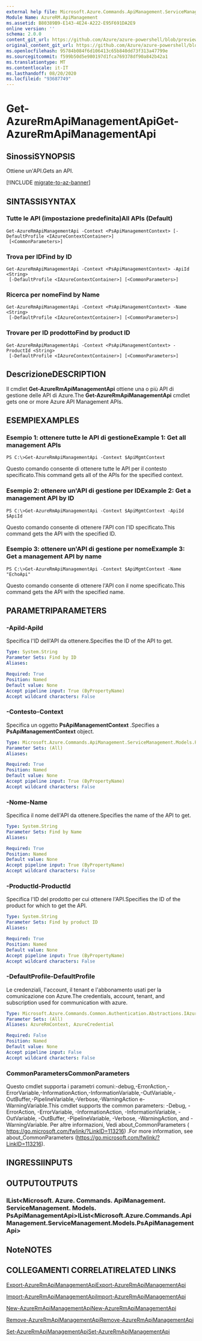 ```yaml
---
external help file: Microsoft.Azure.Commands.ApiManagement.ServiceManagement.dll-Help.xml
Module Name: AzureRM.ApiManagement
ms.assetid: B80389B9-E143-4E24-A222-E95F691DA2E9
online version: ''
schema: 2.0.0
content_git_url: https://github.com/Azure/azure-powershell/blob/preview/src/ResourceManager/ApiManagement/Commands.ApiManagement/help/Get-AzureRmApiManagementApi.md
original_content_git_url: https://github.com/Azure/azure-powershell/blob/preview/src/ResourceManager/ApiManagement/Commands.ApiManagement/help/Get-AzureRmApiManagementApi.md
ms.openlocfilehash: 95784b084f6d106413c65b840dd73f313a47799e
ms.sourcegitcommit: f599b50d5e980197d1fca769378df90a842b42a1
ms.translationtype: MT
ms.contentlocale: it-IT
ms.lasthandoff: 08/20/2020
ms.locfileid: "93687749"
---
```

# <span data-ttu-id="57eb5-101">Get-AzureRmApiManagementApi</span><span class="sxs-lookup"><span data-stu-id="57eb5-101">Get-AzureRmApiManagementApi</span></span>

## <span data-ttu-id="57eb5-102">Sinossi</span><span class="sxs-lookup"><span data-stu-id="57eb5-102">SYNOPSIS</span></span>
<span data-ttu-id="57eb5-103">Ottiene un'API.</span><span class="sxs-lookup"><span data-stu-id="57eb5-103">Gets an API.</span></span>

[!INCLUDE [migrate-to-az-banner](../../includes/migrate-to-az-banner.md)]

## <span data-ttu-id="57eb5-104">SINTASSI</span><span class="sxs-lookup"><span data-stu-id="57eb5-104">SYNTAX</span></span>

### <span data-ttu-id="57eb5-105">Tutte le API (impostazione predefinita)</span><span class="sxs-lookup"><span data-stu-id="57eb5-105">All APIs (Default)</span></span>
```
Get-AzureRmApiManagementApi -Context <PsApiManagementContext> [-DefaultProfile <IAzureContextContainer>]
 [<CommonParameters>]
```

### <span data-ttu-id="57eb5-106">Trova per ID</span><span class="sxs-lookup"><span data-stu-id="57eb5-106">Find by ID</span></span>
```
Get-AzureRmApiManagementApi -Context <PsApiManagementContext> -ApiId <String>
 [-DefaultProfile <IAzureContextContainer>] [<CommonParameters>]
```

### <span data-ttu-id="57eb5-107">Ricerca per nome</span><span class="sxs-lookup"><span data-stu-id="57eb5-107">Find by Name</span></span>
```
Get-AzureRmApiManagementApi -Context <PsApiManagementContext> -Name <String>
 [-DefaultProfile <IAzureContextContainer>] [<CommonParameters>]
```

### <span data-ttu-id="57eb5-108">Trovare per ID prodotto</span><span class="sxs-lookup"><span data-stu-id="57eb5-108">Find by product ID</span></span>
```
Get-AzureRmApiManagementApi -Context <PsApiManagementContext> -ProductId <String>
 [-DefaultProfile <IAzureContextContainer>] [<CommonParameters>]
```

## <span data-ttu-id="57eb5-109">Descrizione</span><span class="sxs-lookup"><span data-stu-id="57eb5-109">DESCRIPTION</span></span>
<span data-ttu-id="57eb5-110">Il cmdlet **Get-AzureRmApiManagementApi** ottiene una o più API di gestione delle API di Azure.</span><span class="sxs-lookup"><span data-stu-id="57eb5-110">The **Get-AzureRmApiManagementApi** cmdlet gets one or more Azure API Management APIs.</span></span>

## <span data-ttu-id="57eb5-111">ESEMPI</span><span class="sxs-lookup"><span data-stu-id="57eb5-111">EXAMPLES</span></span>

### <span data-ttu-id="57eb5-112">Esempio 1: ottenere tutte le API di gestione</span><span class="sxs-lookup"><span data-stu-id="57eb5-112">Example 1: Get all management APIs</span></span>
```
PS C:\>Get-AzureRmApiManagementApi -Context $ApiMgmtContext
```

<span data-ttu-id="57eb5-113">Questo comando consente di ottenere tutte le API per il contesto specificato.</span><span class="sxs-lookup"><span data-stu-id="57eb5-113">This command gets all of the APIs for the specified context.</span></span>

### <span data-ttu-id="57eb5-114">Esempio 2: ottenere un'API di gestione per ID</span><span class="sxs-lookup"><span data-stu-id="57eb5-114">Example 2: Get a management API by ID</span></span>
```
PS C:\>Get-AzureRmApiManagementApi -Context $ApiMgmtContext -ApiId $ApiId
```

<span data-ttu-id="57eb5-115">Questo comando consente di ottenere l'API con l'ID specificato.</span><span class="sxs-lookup"><span data-stu-id="57eb5-115">This command gets the API with the specified ID.</span></span>

### <span data-ttu-id="57eb5-116">Esempio 3: ottenere un'API di gestione per nome</span><span class="sxs-lookup"><span data-stu-id="57eb5-116">Example 3: Get a management API by name</span></span>
```
PS C:\>Get-AzureRmApiManagementApi -Context $ApiMgmtContext -Name "EchoApi"
```

<span data-ttu-id="57eb5-117">Questo comando consente di ottenere l'API con il nome specificato.</span><span class="sxs-lookup"><span data-stu-id="57eb5-117">This command gets the API with the specified name.</span></span>

## <span data-ttu-id="57eb5-118">PARAMETRI</span><span class="sxs-lookup"><span data-stu-id="57eb5-118">PARAMETERS</span></span>

### <span data-ttu-id="57eb5-119">-ApiId</span><span class="sxs-lookup"><span data-stu-id="57eb5-119">-ApiId</span></span>
<span data-ttu-id="57eb5-120">Specifica l'ID dell'API da ottenere.</span><span class="sxs-lookup"><span data-stu-id="57eb5-120">Specifies the ID of the API to get.</span></span>

```yaml
Type: System.String
Parameter Sets: Find by ID
Aliases: 

Required: True
Position: Named
Default value: None
Accept pipeline input: True (ByPropertyName)
Accept wildcard characters: False
```

### <span data-ttu-id="57eb5-121">-Contesto</span><span class="sxs-lookup"><span data-stu-id="57eb5-121">-Context</span></span>
<span data-ttu-id="57eb5-122">Specifica un oggetto **PsApiManagementContext** .</span><span class="sxs-lookup"><span data-stu-id="57eb5-122">Specifies a **PsApiManagementContext** object.</span></span>

```yaml
Type: Microsoft.Azure.Commands.ApiManagement.ServiceManagement.Models.PsApiManagementContext
Parameter Sets: (All)
Aliases: 

Required: True
Position: Named
Default value: None
Accept pipeline input: True (ByPropertyName)
Accept wildcard characters: False
```

### <span data-ttu-id="57eb5-123">-Nome</span><span class="sxs-lookup"><span data-stu-id="57eb5-123">-Name</span></span>
<span data-ttu-id="57eb5-124">Specifica il nome dell'API da ottenere.</span><span class="sxs-lookup"><span data-stu-id="57eb5-124">Specifies the name of the API to get.</span></span>

```yaml
Type: System.String
Parameter Sets: Find by Name
Aliases: 

Required: True
Position: Named
Default value: None
Accept pipeline input: True (ByPropertyName)
Accept wildcard characters: False
```

### <span data-ttu-id="57eb5-125">-ProductId</span><span class="sxs-lookup"><span data-stu-id="57eb5-125">-ProductId</span></span>
<span data-ttu-id="57eb5-126">Specifica l'ID del prodotto per cui ottenere l'API.</span><span class="sxs-lookup"><span data-stu-id="57eb5-126">Specifies the ID of the product for which to get the API.</span></span>

```yaml
Type: System.String
Parameter Sets: Find by product ID
Aliases: 

Required: True
Position: Named
Default value: None
Accept pipeline input: True (ByPropertyName)
Accept wildcard characters: False
```

### <span data-ttu-id="57eb5-127">-DefaultProfile</span><span class="sxs-lookup"><span data-stu-id="57eb5-127">-DefaultProfile</span></span>
<span data-ttu-id="57eb5-128">Le credenziali, l'account, il tenant e l'abbonamento usati per la comunicazione con Azure.</span><span class="sxs-lookup"><span data-stu-id="57eb5-128">The credentials, account, tenant, and subscription used for communication with azure.</span></span>

```yaml
Type: Microsoft.Azure.Commands.Common.Authentication.Abstractions.IAzureContextContainer
Parameter Sets: (All)
Aliases: AzureRmContext, AzureCredential

Required: False
Position: Named
Default value: None
Accept pipeline input: False
Accept wildcard characters: False
```

### <span data-ttu-id="57eb5-129">CommonParameters</span><span class="sxs-lookup"><span data-stu-id="57eb5-129">CommonParameters</span></span>
<span data-ttu-id="57eb5-130">Questo cmdlet supporta i parametri comuni:-debug,-ErrorAction,-ErrorVariable,-InformationAction,-InformationVariable,-OutVariable,-OutBuffer,-PipelineVariable,-Verbose,-WarningAction e-WarningVariable.</span><span class="sxs-lookup"><span data-stu-id="57eb5-130">This cmdlet supports the common parameters: -Debug, -ErrorAction, -ErrorVariable, -InformationAction, -InformationVariable, -OutVariable, -OutBuffer, -PipelineVariable, -Verbose, -WarningAction, and -WarningVariable.</span></span> <span data-ttu-id="57eb5-131">Per altre informazioni, Vedi about_CommonParameters ( https://go.microsoft.com/fwlink/?LinkID=113216) .</span><span class="sxs-lookup"><span data-stu-id="57eb5-131">For more information, see about_CommonParameters (https://go.microsoft.com/fwlink/?LinkID=113216).</span></span>

## <span data-ttu-id="57eb5-132">INGRESSI</span><span class="sxs-lookup"><span data-stu-id="57eb5-132">INPUTS</span></span>

## <span data-ttu-id="57eb5-133">OUTPUT</span><span class="sxs-lookup"><span data-stu-id="57eb5-133">OUTPUTS</span></span>

### <span data-ttu-id="57eb5-134">IList<Microsoft. Azure. Commands. ApiManagement. ServiceManagement. Models. PsApiManagementApi></span><span class="sxs-lookup"><span data-stu-id="57eb5-134">IList<Microsoft.Azure.Commands.ApiManagement.ServiceManagement.Models.PsApiManagementApi></span></span>

## <span data-ttu-id="57eb5-135">Note</span><span class="sxs-lookup"><span data-stu-id="57eb5-135">NOTES</span></span>

## <span data-ttu-id="57eb5-136">COLLEGAMENTI CORRELATI</span><span class="sxs-lookup"><span data-stu-id="57eb5-136">RELATED LINKS</span></span>

[<span data-ttu-id="57eb5-137">Export-AzureRmApiManagementApi</span><span class="sxs-lookup"><span data-stu-id="57eb5-137">Export-AzureRmApiManagementApi</span></span>](./Export-AzureRmApiManagementApi.md)

[<span data-ttu-id="57eb5-138">Import-AzureRmApiManagementApi</span><span class="sxs-lookup"><span data-stu-id="57eb5-138">Import-AzureRmApiManagementApi</span></span>](./Import-AzureRmApiManagementApi.md)

[<span data-ttu-id="57eb5-139">New-AzureRmApiManagementApi</span><span class="sxs-lookup"><span data-stu-id="57eb5-139">New-AzureRmApiManagementApi</span></span>](./New-AzureRmApiManagementApi.md)

[<span data-ttu-id="57eb5-140">Remove-AzureRmApiManagementApi</span><span class="sxs-lookup"><span data-stu-id="57eb5-140">Remove-AzureRmApiManagementApi</span></span>](./Remove-AzureRmApiManagementApi.md)

[<span data-ttu-id="57eb5-141">Set-AzureRmApiManagementApi</span><span class="sxs-lookup"><span data-stu-id="57eb5-141">Set-AzureRmApiManagementApi</span></span>](./Set-AzureRmApiManagementApi.md)



